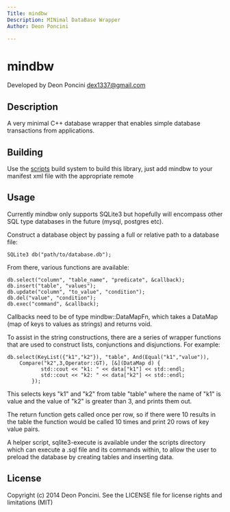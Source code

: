 ```yaml
---
Title: mindbw
Description: MINimal DataBase Wrapper
Author: Deon Poncini

---
```

mindbw
===============

Developed by Deon Poncini <dex1337@gmail.com>

Description
-----------
A very minimal C++ database wrapper that enables simple database transactions
from applications.

Building
--------
Use the [scripts](http://github.com/DeonPoncini/scripts) build system to build
this library, just add mindbw to your manifest xml file with the appropriate
remote

Usage
-----
Currently mindbw only supports SQLite3 but hopefully will encompass other SQL
type databases in the future (mysql, postgres etc).

Construct a database object by passing a full or relative path to a database
file:

    SQLite3 db("path/to/database.db");

From there, various functions are available:

    db.select("column", "table_name", "predicate", &callback);
    db.insert("table", "values");
    db.update("column", "to_value", "condition");
    db.del("value", "condition");
    db.exec("command", &callback);

Callbacks need to be of type mindbw::DataMapFn, which takes a DataMap (map of
keys to values as strings) and returns void.

To assist in the string constructions, there are a series of wrapper functions
that are used to construct lists, conjunctions and disjunctions.
For example:

    db.select(KeyList({"k1","k2"}), "table", And(Equal("k1","value")),
        Compare("k2",3,Operator::GT), [&](DataMap d) {
               std::cout << "k1: " << data["k1"] << std::endl;
               std::cout << "k2: " << data["k2"] << std::endl;
            });

This selects keys "k1" and "k2" from table "table" where the name of "k1" is
value and the value of "k2" is greater than 3, and prints them out.

The return function gets called once per row, so if there were 10 results in
the table the function would be called 10 times and print 20 rows of key value
pairs.

A helper script, sqlite3-execute is available under the scripts directory which
can execute a .sql file and its commands within, to allow the user to preload
the database by creating tables and inserting data.

License
-------
Copyright (c) 2014 Deon Poncini.
See the LICENSE file for license rights and limitations (MIT)
